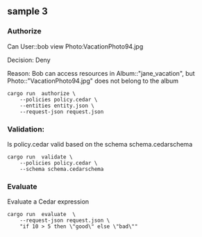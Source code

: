 
## sample 3
### Authorize


 Can User::bob view Photo:VacationPhoto94.jpg

 Decision: Deny

 Reason: Bob can access resources in Album::"jane_vacation",
 but Photo::"VacationPhoto94.jpg" does not belong to the album


```
cargo run  authorize \
    --policies policy.cedar \
    --entities entity.json \
    --request-json request.json
```

### Validation:

Is policy.cedar valid based on the schema schema.cedarschema

```
cargo run  validate \
    --policies policy.cedar \
    --schema schema.cedarschema
```

### Evaluate

Evaluate a Cedar expression
```
cargo run  evaluate  \
    --request-json request.json \
    "if 10 > 5 then \"good\" else \"bad\""
```

